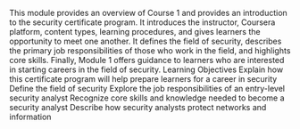 This module provides an overview of Course 1 and provides an introduction to the security certificate program. It introduces the instructor, Coursera platform, content types, learning procedures, and gives learners the opportunity to meet one another. It defines the field of security, describes the primary job responsibilities of those who work in the field, and highlights core skills. Finally, Module 1 offers guidance to learners who are interested in starting careers in the field of security.
Learning Objectives
Explain how this certificate program will help prepare learners for a career in security
Define the field of security
Explore the job responsibilities of an entry-level security analyst
Recognize core skills and knowledge needed to become a security analyst
Describe how security analysts protect networks and information
